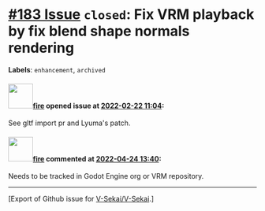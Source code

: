 # [\#183 Issue](https://github.com/V-Sekai/V-Sekai/issues/183) `closed`: Fix VRM playback by fix blend shape normals rendering
**Labels**: `enhancement`, `archived`


#### <img src="https://avatars.githubusercontent.com/u/32321?u=c2e06a3d2b49a467aa907e54aa259516440267cc&v=4" width="50">[fire](https://github.com/fire) opened issue at [2022-02-22 11:04](https://github.com/V-Sekai/V-Sekai/issues/183):

See gltf import pr and Lyuma's patch.

#### <img src="https://avatars.githubusercontent.com/u/32321?u=c2e06a3d2b49a467aa907e54aa259516440267cc&v=4" width="50">[fire](https://github.com/fire) commented at [2022-04-24 13:40](https://github.com/V-Sekai/V-Sekai/issues/183#issuecomment-1107844282):

Needs to be tracked in Godot Engine org or VRM repository.


-------------------------------------------------------------------------------



[Export of Github issue for [V-Sekai/V-Sekai](https://github.com/V-Sekai/V-Sekai).]
